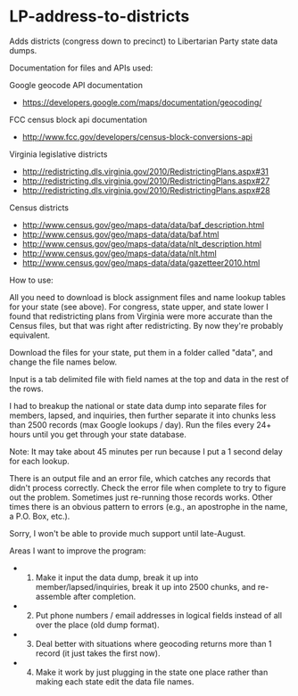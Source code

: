 LP-address-to-districts
=======================

Adds districts (congress down to precinct) to Libertarian Party state data dumps.

Documentation for files and APIs used:

Google geocode API documentation
* https://developers.google.com/maps/documentation/geocoding/

FCC census block api documentation
* http://www.fcc.gov/developers/census-block-conversions-api

Virginia legislative districts
* http://redistricting.dls.virginia.gov/2010/RedistrictingPlans.aspx#31
* http://redistricting.dls.virginia.gov/2010/RedistrictingPlans.aspx#27
* http://redistricting.dls.virginia.gov/2010/RedistrictingPlans.aspx#28

Census districts
* http://www.census.gov/geo/maps-data/data/baf_description.html
* http://www.census.gov/geo/maps-data/data/baf.html
* http://www.census.gov/geo/maps-data/data/nlt_description.html
* http://www.census.gov/geo/maps-data/data/nlt.html
* http://www.census.gov/geo/maps-data/data/gazetteer2010.html

How to use:

All you need to download is block assignment files and name lookup tables for your state (see above).  For congress, state upper, and state lower I found that redistricting plans from Virginia were more accurate than the Census files, but that was right after redistricting.  By now they're probably equivalent.

Download the files for your state, put them in a folder called "data", and change the file names below.

Input is a tab delimited file with field names at the top and data in the rest of the rows.

I had to breakup the national or state data dump into separate files for members, lapsed, and inquiries, then further separate it into chunks less than 2500 records (max Google lookups / day). Run the files every 24+ hours until you get through your state database.

Note: It may take about 45 minutes per run because I put a 1 second delay for each lookup.

There is an output file and an error file, which catches any records that didn't process correctly. Check the error file when complete to try to figure out the problem.  Sometimes just re-running those records works.  Other times there is an obvious pattern to errors (e.g., an apostrophe in the name, a P.O. Box, etc.).

Sorry, I won't be able to provide much support until late-August.

Areas I want to improve the program:
* 1) Make it input the data dump, break it up into member/lapsed/inquiries, break it up into 2500 chunks, and re-assemble after completion.
* 2) Put phone numbers / email addresses in logical fields instead of all over the place (old dump format).
* 3) Deal better with situations where geocoding returns more than 1 record (it just takes the first now).
* 4) Make it work by just plugging in the state one place rather than making each state edit the data file names.
